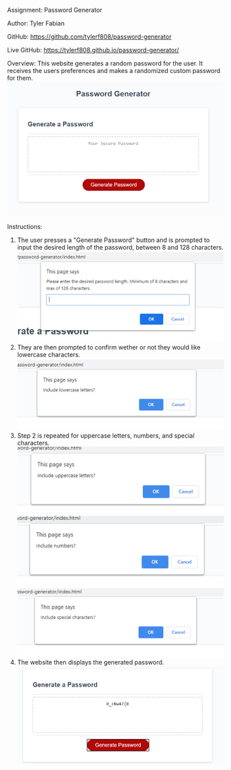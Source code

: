 Assignment: Password Generator

Author: Tyler Fabian

GitHub: https://github.com/tylerf808/password-generator

Live GitHub: https://tylerf808.github.io/password-generator/

Overview:
This website generates a random password for the user. It receives the users preferences and makes a randomized custom password for them.
![Home Page](./assets/password1.PNG)

Instructions:
1. The user presses a "Generate Password" button and is prompted to input the desired length of the password, between 8 and 128 characters.
![First Step](./assets/password2.PNG)
2. They are then prompted to confirm wether or not they would like lowercase characters.
![Second Step](./assets/password3.PNG)
3. Step 2 is repeated for uppercase letters, numbers, and special characters.
![Third Step](./assets/password4.PNG)
![Fourth Step](./assets/password5.PNG)
![Fifth Step](./assets/password6.PNG)
4. The website then displays the generated password.
![Result](./assets/password7.PNG)

